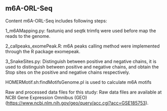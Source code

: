 ## m6A-ORL-Seq
Content
m6A-ORL-Seq includes following steps:

1_m6AMapping.py: fastuniq and seqtk trimfq were used before map the reads to the genome.

2_callpeaks_exomePeak.R: m6A peaks calling method were implemented through the R package exomepeak.

3_SnakeSites.py: Distinguish between positive and negative chains, it is used to distinguish between positive and negative chains, and obtain the Stop sites on the positive and negative chains respectively.

HOMERMotif.sh:findMotifsGenome.pl is used to calculate m6A motifs

Raw and processed data files for this study:
Raw data files are available at NCBI Gene Expression Omnibus (GEO) (https://www.ncbi.nlm.nih.gov/geo/query/acc.cgi?acc=GSE185753).
